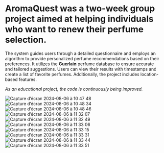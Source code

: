 <h1><strong>AromaQuest was a two-week group project aimed at helping individuals who want to renew their perfume selection.</strong></h1>

The system guides users through a detailed questionnaire and employs an algorithm to provide personalized perfume recommendations based on their preferences. It utilizes the <strong>Guerlain</strong> perfume database to ensure accurate and tailored suggestions. Users can view their results with timestamps and create a list of favorite perfumes. Additionally, the project includes location-based features.

<em>As an educational project, the code is continuously being improved.</em>

![Capture d’écran 2024-08-06 à 10 47 48](https://github.com/user-attachments/assets/62863b2a-53e1-43c2-b316-3bc005a40145)
![Capture d’écran 2024-08-06 à 10 48 34](https://github.com/user-attachments/assets/ce4ca3ff-f3ea-4ef7-8c41-0d7581c725c1)
![Capture d’écran 2024-08-06 à 10 48 46](https://github.com/user-attachments/assets/10286e12-7cdc-462a-b123-b6c69d466df6)
![Capture d’écran 2024-08-06 à 11 32 07](https://github.com/user-attachments/assets/2e236965-2763-450d-8573-926a1d5f662c)
![Capture d’écran 2024-08-06 à 11 32 49](https://github.com/user-attachments/assets/042e7141-47f6-4250-9e06-4d39ef7602ed)
![Capture d’écran 2024-08-06 à 11 33 06](https://github.com/user-attachments/assets/bb3894ce-3d54-4f12-b08a-cf7c0ca04b84)
![Capture d’écran 2024-08-06 à 11 33 15](https://github.com/user-attachments/assets/02fe3860-98e4-4069-aa3e-99493b6d297f)
![Capture d’écran 2024-08-06 à 11 33 31](https://github.com/user-attachments/assets/ed7ed967-eaa3-46ce-aaef-d170e68f0eca)
![Capture d’écran 2024-08-06 à 11 33 44](https://github.com/user-attachments/assets/e500474d-32af-40e0-be50-097da4451a7a)
![Capture d’écran 2024-08-06 à 11 33 51](https://github.com/user-attachments/assets/ea5fd802-fa9d-489e-a380-b474b32a8c59)
